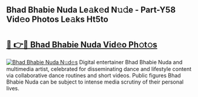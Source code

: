 ## Bhad Bhabie Nuda Le𝚊k𝚎d N𝚞𝚍e - Part-Y58 Vid𝚎o Photos Le𝚊ks Ht5to

# <h2><a href="http://fbbv9j.evod.top/?m=Bhad+Bhabie+Nuda">🔗 👉🔴 Bhad Bhabie Nuda Vid𝚎o Ph𝚘t𝚘s</a></h2>

[![Bhad Bhabie Nuda N𝚞d𝚎s](https://i.imgur.com/8V9OHl7.gif)](http://fbbv9j.evod.top/?m=Bhad+Bhabie+Nuda)
Digital entertainer Bhad Bhabie Nuda and multimedia artist, celebrated for disseminating dance and lifestyle content via collaborative dance routines and short videos. Public figures Bhad Bhabie Nuda can be subject to intense media scrutiny of their personal lives. 
